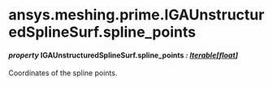 # ansys.meshing.prime.IGAUnstructuredSplineSurf.spline_points

#### *property* IGAUnstructuredSplineSurf.spline_points *: [Iterable](https://docs.python.org/3.11/library/typing.html#typing.Iterable)[[float](https://docs.python.org/3.11/library/functions.html#float)]*

Coordinates of the spline points.

<!-- !! processed by numpydoc !! -->
